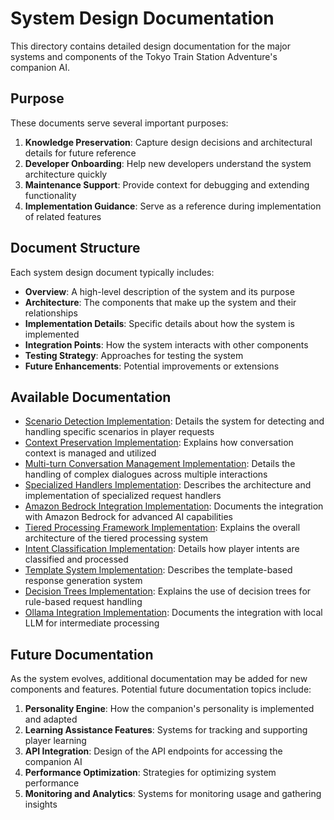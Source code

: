 # System Design Documentation

This directory contains detailed design documentation for the major systems and components of the Tokyo Train Station Adventure's companion AI.

## Purpose

These documents serve several important purposes:

1. **Knowledge Preservation**: Capture design decisions and architectural details for future reference
2. **Developer Onboarding**: Help new developers understand the system architecture quickly
3. **Maintenance Support**: Provide context for debugging and extending functionality
4. **Implementation Guidance**: Serve as a reference during implementation of related features

## Document Structure

Each system design document typically includes:

- **Overview**: A high-level description of the system and its purpose
- **Architecture**: The components that make up the system and their relationships
- **Implementation Details**: Specific details about how the system is implemented
- **Integration Points**: How the system interacts with other components
- **Testing Strategy**: Approaches for testing the system
- **Future Enhancements**: Potential improvements or extensions

## Available Documentation

- [Scenario Detection Implementation](scenario_detection_implementation.md): Details the system for detecting and handling specific scenarios in player requests
- [Context Preservation Implementation](context_preservation_implementation.md): Explains how conversation context is managed and utilized
- [Multi-turn Conversation Management Implementation](multi_turn_conversation_implementation.md): Details the handling of complex dialogues across multiple interactions
- [Specialized Handlers Implementation](specialized_handlers_implementation.md): Describes the architecture and implementation of specialized request handlers
- [Amazon Bedrock Integration Implementation](bedrock_integration_implementation.md): Documents the integration with Amazon Bedrock for advanced AI capabilities
- [Tiered Processing Framework Implementation](tiered_processing_framework_implementation.md): Explains the overall architecture of the tiered processing system
- [Intent Classification Implementation](intent_classification_implementation.md): Details how player intents are classified and processed
- [Template System Implementation](template_system_implementation.md): Describes the template-based response generation system
- [Decision Trees Implementation](decision_trees_implementation.md): Explains the use of decision trees for rule-based request handling
- [Ollama Integration Implementation](ollama_integration_implementation.md): Documents the integration with local LLM for intermediate processing

## Future Documentation

As the system evolves, additional documentation may be added for new components and features. Potential future documentation topics include:

1. **Personality Engine**: How the companion's personality is implemented and adapted
2. **Learning Assistance Features**: Systems for tracking and supporting player learning
3. **API Integration**: Design of the API endpoints for accessing the companion AI
4. **Performance Optimization**: Strategies for optimizing system performance
5. **Monitoring and Analytics**: Systems for monitoring usage and gathering insights 